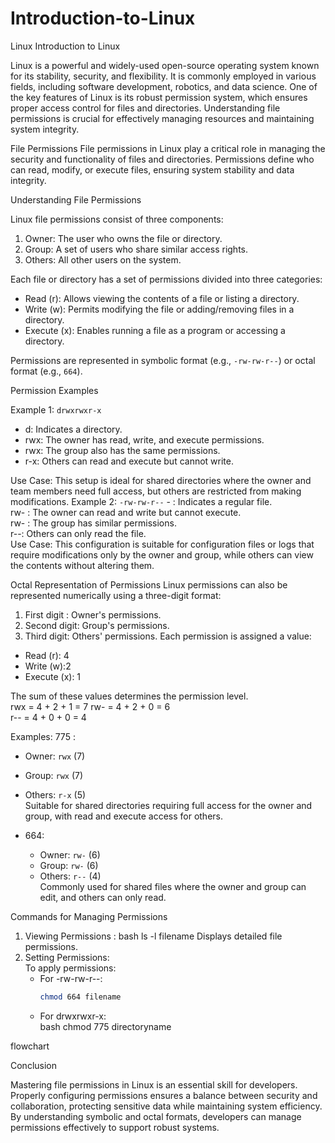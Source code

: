 # Introduction-to-Linux
Linux
Introduction to Linux

Linux is a powerful and widely-used open-source operating system known for its stability, security, and flexibility. It is commonly employed in various fields, including software development, robotics, and data science. One of the key features of Linux is its robust permission system, which ensures proper access control for files and directories. Understanding file permissions is crucial for effectively managing resources and maintaining system integrity.


File Permissions
File permissions in Linux play a critical role in managing the security and functionality of files and directories. Permissions define who can read, modify, or execute files, ensuring system stability and data integrity.


Understanding File Permissions

Linux file permissions consist of three components:  
1. Owner: The user who owns the file or directory.  
2. Group: A set of users who share similar access rights.  
3. Others: All other users on the system.

Each file or directory has a set of permissions divided into three categories:  
- Read (r): Allows viewing the contents of a file or listing a directory.  
- Write (w): Permits modifying the file or adding/removing files in a directory.  
- Execute (x): Enables running a file as a program or accessing a directory.

Permissions are represented in symbolic format (e.g., `-rw-rw-r--`) or octal format (e.g., `664`).

Permission Examples

Example 1: `drwxrwxr-x`
-  d: Indicates a directory.  
- rwx: The owner has read, write, and execute permissions.  
- rwx: The group also has the same permissions.  
-  r-x: Others can read and execute but cannot write.  

Use Case:
This setup is ideal for shared directories where the owner and team members need full access, but others are restricted from making modifications.
Example 2: `-rw-rw-r--`
    -  : Indicates a regular file.  
 rw-  : The owner can read and write but cannot execute.  
 rw- : The group has similar permissions.  
 r--: Others can only read the file.  
Use Case:
This configuration is suitable for configuration files or logs that require modifications only by the owner and group, while others can view the contents without altering them.



Octal Representation of Permissions
Linux permissions can also be represented numerically using a three-digit format:  
1.  First digit : Owner's permissions.  
2. Second digit: Group's permissions.  
3. Third digit: Others' permissions.
Each permission is assigned a value:  
-  Read (r): 4  
- Write (w):2  
- Execute (x): 1  

The sum of these values determines the permission level.  
rwx = 4 + 2 + 1 = 7
rw- = 4 + 2 + 0 = 6  
r-- = 4 + 0 + 0 = 4

Examples:
775 : 
   - Owner: `rwx` (7)  
   - Group: `rwx` (7)  
   - Others: `r-x` (5)  
   Suitable for shared directories requiring full access for the owner and group, with read and execute access for others.  

- 664:  
   - Owner: `rw-` (6)  
   - Group: `rw-` (6)  
   - Others: `r--` (4)  
   Commonly used for shared files where the owner and group can edit, and others can only read.


Commands for Managing Permissions

1. Viewing Permissions :
   bash
   ls -l filename
   Displays detailed file permissions.  
2. Setting Permissions:  
   To apply permissions:  
   - For -rw-rw-r--:  
     ```bash
     chmod 664 filename
   - For drwxrwxr-x:  
     bash
     chmod 775 directoryname







    
flowchart
 

Conclusion

Mastering file permissions in Linux is an essential skill for developers. Properly configuring permissions ensures a balance between security and collaboration, protecting sensitive data while maintaining system efficiency. By understanding symbolic and octal formats, developers can manage permissions effectively to support robust systems.
 
